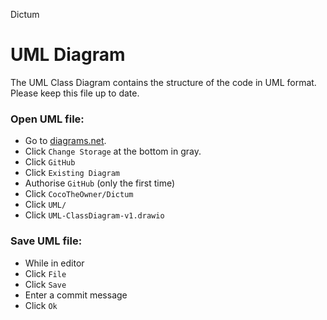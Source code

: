 Dictum

# UML Diagram
The UML Class Diagram contains the structure of the code in UML format.  
Please keep this file up to date.

### Open UML file:
- Go to [diagrams.net](https://app.diagrams.net/).
- Click `Change Storage` at the bottom in gray.
- Click `GitHub`
- Click `Existing Diagram`
- Authorise `GitHub` (only the first time)
- Click `CocoTheOwner/Dictum`
- Click `UML/`
- Click `UML-ClassDiagram-v1.drawio`

### Save UML file:
- While in editor
- Click `File`
- Click `Save`
- Enter a commit message
- Click `Ok`